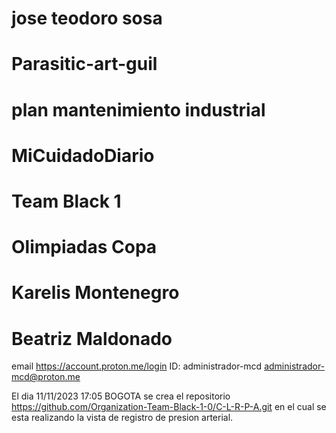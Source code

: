 # jose teodoro sosa 
# Parasitic-art-guil
# plan mantenimiento industrial
# MiCuidadoDiario
# Team Black 1
# Olimpiadas Copa
# Karelis Montenegro
# Beatriz Maldonado

email
https://account.proton.me/login
ID: administrador-mcd
administrador-mcd@proton.me

El dia 11/11/2023 17:05 BOGOTA se crea el repositorio https://github.com/Organization-Team-Black-1-0/C-L-R-P-A.git en el cual se esta realizando la vista de registro de presion arterial.
